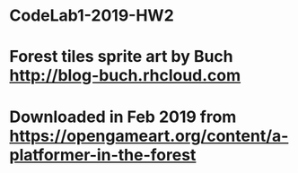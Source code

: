 # CodeLab1-2019-HW2

# Forest tiles sprite art by Buch http://blog-buch.rhcloud.com
# Downloaded in Feb 2019 from https://opengameart.org/content/a-platformer-in-the-forest